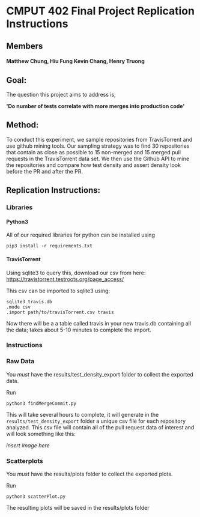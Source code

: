 # CMPUT 402 Final Project Replication Instructions
## Members
#### Matthew Chung, Hiu Fung Kevin Chang, Henry Truong

## Goal:
The question this project aims to address is; 

**'Do number of tests correlate with more merges into production code'**

## Method:
To conduct this experiment, we sample repositories from TravisTorrent and use github mining tools. Our sampling strategy was to find 30 repositories that contain as close as possible to 15 non-merged and 15 merged pull requests in the TravisTorrent data set. We then use the Github API to mine the repositories and compare how test density and assert density look before the PR and after the PR.

## Replication Instructions: 

### Libraries

#### Python3

All of our required libraries for python can be installed using 
```
pip3 install -r requirements.txt
```

#### TravisTorrent
Using sqlite3 to query this, download our csv from here: https://travistorrent.testroots.org/page_access/

This csv can be imported to sqlite3 using:  
```
sqlite3 travis.db
.mode csv
.import path/to/travisTorrent.csv travis
```
Now there will be a a table called travis in your new travis.db containing all the data; takes about 5-10 minutes to complete the import.  

### Instructions 

### Raw Data
You *must* have the results/test_density_export folder to collect the exported data.

Run
```
python3 findMergeCommit.py
```
This will take several hours to complete, it will generate in the `results/test_density_export` folder a unique csv file for each repository analyzed. This csv file will contain all of the pull request data of interest and will look something like this:

*insert image here*

### Scatterplots
You *must* have the results/plots folder to collect the exported plots.

Run
```
python3 scatterPlot.py
```
The resulting plots will be saved in the results/plots folder
